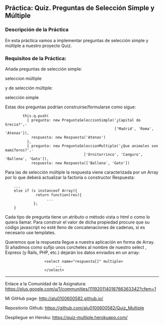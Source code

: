 ## Práctica: Quiz. Preguntas de Selección Simple y Múltiple
### Descripción de la Práctica

En esta práctica vamos a implementar preguntas de selección simple y múltiple a nuestro proyecto Quiz.

### Requisitos de la Práctica:

Añada preguntas de selección simple:

seleccion múltiple

y de selección múltiple:

selección simple

Estas dos preguntas podrían construirse/formularse como sigue:

            this.q.push(
              { pregunta: new PreguntaSeleccionSimple('¿Capital de Grecia?',·
                                                      ['Madrid', 'Roma', 'Atenas']),
                respuesta: new Respuesta('Atenas')
              },  
              { pregunta: new PreguntaSeleccionMultiple('¿Que animales son mamíferos?',·
                                        ['Ornitorrinco', 'Canguro', 'Ballena', 'Gato']),
                respuesta: new Respuesta(['Ballena', 'Gato'])

Para las de selección múltiple la respuesta viene caracterizada por un Array por lo que deberá actualizar la factoría o constructor Respuesta:

        ...
        else if (x instanceof Array){
                  return function(res){
                       ...  
                 };  
        }

Cada tipo de pregunta tiene un atributo o método vista o html o como lo quiera llamar. Para construir el valor de dicha propiedad procure que su código javascript no esté lleno de concatenaciones de cadenas, si es necesario use templates.

Queremos que la respuesta llegue a nuestra aplicación en forma de Array. Si añadimos como sufijo unos corchetes al nombre de nuestro select , Express (y Rails, PHP, etc.) dejarán los datos enviados en un array:

                      <select name="respuesta[]" multiple>
                           ...
                      </select>




---

Enlace a la Comunidad de la Asignatura: https://plus.google.com/u/1/communities/111920114018766363342?cfem=1

Mi GitHub page: http://alu0100600582.github.io/

Repositorio Github: https://github.com/alu0100600582/Quiz_Multiple

Despliegue en Heroku: https://quiz-multiple.herokuapp.com/
